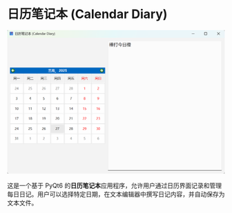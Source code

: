 # 日历笔记本 (Calendar Diary)

![封面](cover.png)

这是一个基于 PyQt6 的**日历笔记本**应用程序，允许用户通过日历界面记录和管理每日日记。用户可以选择特定日期，在文本编辑器中撰写日记内容，并自动保存为文本文件。